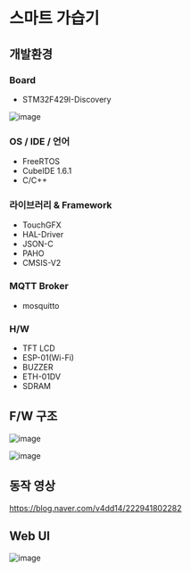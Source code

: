 # 스마트 가습기

## 개발환경

### Board
- STM32F429I-Discovery


![image](https://user-images.githubusercontent.com/50127167/215123790-e490fc6a-c2d4-4a52-9b4b-5985fec34849.png)

### OS / IDE / 언어
- FreeRTOS
- CubeIDE 1.6.1
- C/C++

### 라이브러리 & Framework
- TouchGFX
- HAL-Driver
- JSON-C
- PAHO
- CMSIS-V2

### MQTT Broker
- mosquitto

### H/W
- TFT LCD
- ESP-01(Wi-Fi)
- BUZZER
- ETH-01DV
- SDRAM

## F/W 구조 
![image](https://user-images.githubusercontent.com/50127167/215123203-d6b5c412-f769-4031-adeb-ad86da6d582b.png)

![image](https://user-images.githubusercontent.com/50127167/215121780-e91bb376-1d9c-4774-b5e1-02d9ca92415f.png)

## 동작 영상
https://blog.naver.com/v4dd14/222941802282

## Web UI
![image](https://user-images.githubusercontent.com/50127167/215125120-6d4afd53-958d-4220-88af-54ab891fda65.png)
